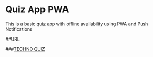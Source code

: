 # Quiz App PWA

This is a basic quiz app with offline availability using PWA and Push Notifications

##URL 

###[TECHNO QUIZ](https://quiz-app-pwa-77318.web.app/)
